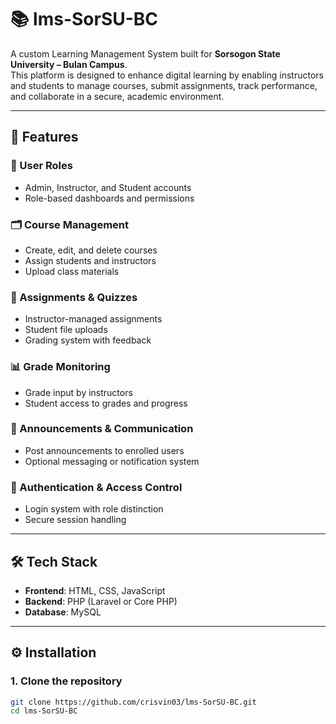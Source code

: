 # 📚 lms-SorSU-BC

A custom Learning Management System built for **Sorsogon State University – Bulan Campus**.  
This platform is designed to enhance digital learning by enabling instructors and students to manage courses, submit assignments, track performance, and collaborate in a secure, academic environment.

---

## 🚀 Features

### 👤 User Roles
- Admin, Instructor, and Student accounts
- Role-based dashboards and permissions

### 🗂 Course Management
- Create, edit, and delete courses
- Assign students and instructors
- Upload class materials

### 📝 Assignments & Quizzes
- Instructor-managed assignments
- Student file uploads
- Grading system with feedback

### 📊 Grade Monitoring
- Grade input by instructors
- Student access to grades and progress

### 📣 Announcements & Communication
- Post announcements to enrolled users
- Optional messaging or notification system

### 🔐 Authentication & Access Control
- Login system with role distinction
- Secure session handling

---

## 🛠 Tech Stack

- **Frontend**: HTML, CSS, JavaScript
- **Backend**: PHP (Laravel or Core PHP)
- **Database**: MySQL

---

## ⚙️ Installation

### 1. Clone the repository
```bash
git clone https://github.com/crisvin03/lms-SorSU-BC.git
cd lms-SorSU-BC
